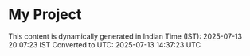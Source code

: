 # My Project

This content is dynamically generated in Indian Time (IST): 2025-07-13 20:07:23 IST
Converted to UTC: 2025-07-13 14:37:23 UTC
